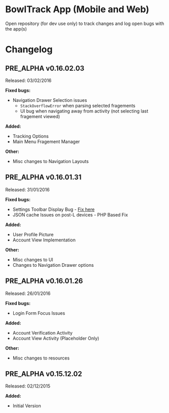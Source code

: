 # BowlTrack App (Mobile and Web)

Open repository (for dev use only) to track changes and log open bugs with the app(s)

# Changelog

## PRE_ALPHA v0.16.02.03
Released: 03/02/2016

**Fixed bugs:**

- Navigation Drawer Selection issues
  - `StackOverflowError` when parsing selected fragements
  - UI bug when navigating away from activity (not selecting last fragement viewed)


**Added:**

- Tracking Options
- Main Menu Fragement Manager

**Other:**

- Misc changes to Navigation Layouts

## PRE_ALPHA v0.16.01.31
Released: 31/01/2016

**Fixed bugs:**

- Settings Toolbar Display Bug - [Fix here](https://github.com/davcpas1234/MaterialSettings/issues/1)
- JSON cache Issues on post-L devices - PHP Based Fix

**Added:**

- User Profile Picture
- Account View Implementation

**Other:**

- Misc changes to UI
- Changes to Navigation Drawer options


## PRE_ALPHA v0.16.01.26
Released: 26/01/2016

**Fixed bugs:**

- Login Form Focus Issues

**Added:**

- Account Verification Activity
- Account View Activity (Placeholder Only)

**Other:**

- Misc changes to resources

## PRE_ALPHA v0.15.12.02
Released: 02/12/2015

**Added:**

- Initial Version
